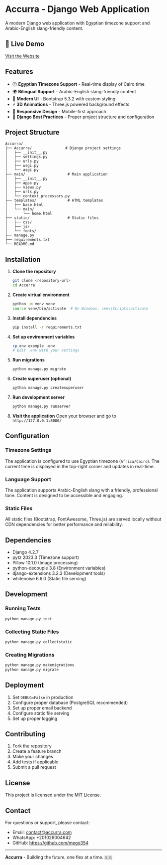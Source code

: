 # Accurra - Django Web Application

A modern Django web application with Egyptian timezone support and Arabic-English slang-friendly content.

## 🚀 Live Demo
[Visit the Website](https://mego354.github.io/Accurra/)

## Features

- 🕐 **Egyptian Timezone Support** - Real-time display of Cairo time
- 🌍 **Bilingual Support** - Arabic-English slang-friendly content
- 🎨 **Modern UI** - Bootstrap 5.3.2 with custom styling
- ⚡ **3D Animations** - Three.js powered background effects
- 📱 **Responsive Design** - Mobile-first approach
- 🔧 **Django Best Practices** - Proper project structure and configuration

## Project Structure

```
Accurra/
├── Accurra/               # Django project settings
│   ├── __init__.py
│   ├── settings.py
│   ├── urls.py
│   ├── wsgi.py
│   └── asgi.py
├── main/                   # Main application
│   ├── __init__.py
│   ├── apps.py
│   ├── views.py
│   ├── urls.py
│   └── context_processors.py
├── templates/              # HTML templates
│   ├── base.html
│   └── main/
│       └── home.html
├── static/                 # Static files
│   ├── css/
│   ├── js/
│   └── fonts/
├── manage.py
├── requirements.txt
└── README.md
```

## Installation

1. **Clone the repository**
   ```bash
   git clone <repository-url>
   cd Accurra
   ```

2. **Create virtual environment**
   ```bash
   python -m venv venv
   source venv/bin/activate  # On Windows: venv\Scripts\activate
   ```

3. **Install dependencies**
   ```bash
   pip install -r requirements.txt
   ```

4. **Set up environment variables**
   ```bash
   cp env.example .env
   # Edit .env with your settings
   ```

5. **Run migrations**
   ```bash
   python manage.py migrate
   ```

6. **Create superuser (optional)**
   ```bash
   python manage.py createsuperuser
   ```

7. **Run development server**
   ```bash
   python manage.py runserver
   ```

8. **Visit the application**
   Open your browser and go to `http://127.0.0.1:8000/`

## Configuration

### Timezone Settings
The application is configured to use Egyptian timezone (`Africa/Cairo`). The current time is displayed in the top-right corner and updates in real-time.

### Language Support
The application supports Arabic-English slang with a friendly, professional tone. Content is designed to be accessible and engaging.

### Static Files
All static files (Bootstrap, FontAwesome, Three.js) are served locally without CDN dependencies for better performance and reliability.

## Dependencies

- Django 4.2.7
- pytz 2023.3 (Timezone support)
- Pillow 10.1.0 (Image processing)
- python-decouple 3.8 (Environment variables)
- django-extensions 3.2.3 (Development tools)
- whitenoise 6.6.0 (Static file serving)

## Development

### Running Tests
```bash
python manage.py test
```

### Collecting Static Files
```bash
python manage.py collectstatic
```

### Creating Migrations
```bash
python manage.py makemigrations
python manage.py migrate
```

## Deployment

1. Set `DEBUG=False` in production
2. Configure proper database (PostgreSQL recommended)
3. Set up proper email backend
4. Configure static file serving
5. Set up proper logging

## Contributing

1. Fork the repository
2. Create a feature branch
3. Make your changes
4. Add tests if applicable
5. Submit a pull request

## License

This project is licensed under the MIT License.

## Contact

For questions or support, please contact:
- Email: contact@accurra.com
- WhatsApp: +201026004642
- GitHub: https://github.com/mego354

---

**Accurra** - Building the future, one flex at a time. 🇪🇬
